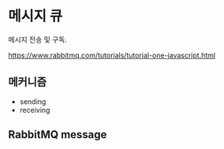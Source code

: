 # 메시지 큐
메시지 전송 및 구독.

https://www.rabbitmq.com/tutorials/tutorial-one-javascript.html

## 메커니즘
- sending
- receiving 

## RabbitMQ message
